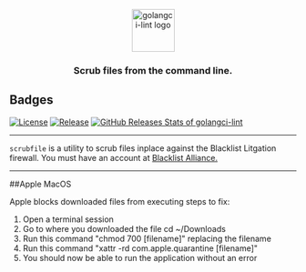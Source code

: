 
<p align="center">
  <img alt="golangci-lint logo" src="https://www3.blacklistalliance.com/static/media/login-logo.a109cbd2.png" height="75" />
  <h3 align="center">Scrub files from the command line.</h3>
</p>

## Badges

[//]: # (![Build Status]&#40;https://github.com/blacklistalliance/scrubfile/workflows/CI/badge.svg&#41;)
[![License](https://img.shields.io/github/license/blacklistalliance/scrubfile)](/LICENSE)
[![Release](https://img.shields.io/github/release/blacklistalliance/scrubfile.svg)](https://github.com/blacklistalliance/scrubfile/releases/latest)
[![GitHub Releases Stats of golangci-lint](https://img.shields.io/github/downloads/blacklistalliance/scrubfile/total.svg?logo=github)](https://somsubhra.github.io/github-release-stats/?username=blacklistalliance&repository=scrubfile)

---

`scrubfile` is a utility to scrub files inplace against the Blacklist Litgation firewall.  You must have an account at [Blacklist Alliance.](https://www.blacklistalliance.com)

---

##Apple MacOS 

Apple blocks downloaded files from executing steps to fix:

1. Open a terminal session
2. Go to where you downloaded the file cd ~/Downloads
3. Run this command "chmod 700 [filename]" replacing the filename
4. Run this command "xattr -rd com.apple.quarantine [filename]" 
5. You should now be able to run the application without an error